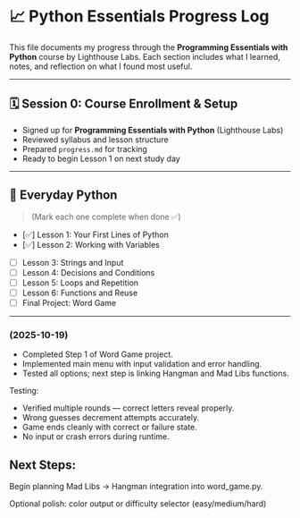 # 📈 Python Essentials Progress Log

This file documents my progress through the **Programming Essentials with Python** course by Lighthouse Labs. Each section includes what I learned, notes, and reflection on what I found most useful.

---

## 🗓 Session 0: Course Enrollment & Setup
- Signed up for **Programming Essentials with Python** (Lighthouse Labs)
- Reviewed syllabus and lesson structure
- Prepared `progress.md` for tracking
- Ready to begin Lesson 1 on next study day


---

## 📆 Everyday Python
> (Mark each one complete when done ✅)

- [✅] Lesson 1: Your First Lines of Python  
- [✅] Lesson 2: Working with Variables  
- [ ] Lesson 3: Strings and Input  
- [ ] Lesson 4: Decisions and Conditions  
- [ ] Lesson 5: Loops and Repetition  
- [ ] Lesson 6: Functions and Reuse  
- [ ] Final Project: Word Game

---


### (2025-10-19)
- Completed Step 1 of Word Game project.
- Implemented main menu with input validation and error handling.
- Tested all options; next step is linking Hangman and Mad Libs functions.
 


Testing:

- Verified multiple rounds — correct letters reveal properly.
- Wrong guesses decrement attempts accurately.
- Game ends cleanly with correct or failure state.
- No input or crash errors during runtime.

## Next Steps:

Begin planning Mad Libs → Hangman integration into word_game.py.

Optional polish: color output or difficulty selector (easy/medium/hard)

